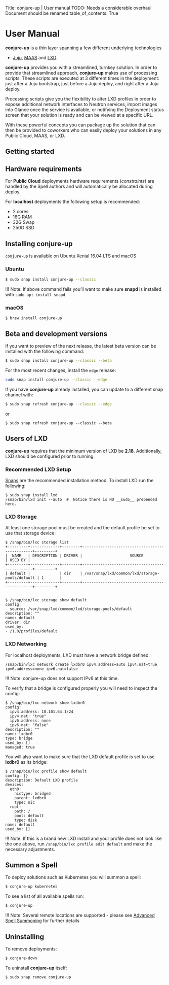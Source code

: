 Title: conjure-up | User manual
TODO: Needs a considerable overhaul
      Document should be renamed
table_of_contents: True

# User Manual

**conjure-up** is a thin layer spanning a few different underlying technologies
- [Juju][juju], [MAAS][maas] and [LXD][lxd].

**conjure-up** provides you with a streamlined, turnkey solution. In order to
provide that streamlined approach, **conjure-up** makes use of processing
scripts. These scripts are executed at 3 different times in the deployment:
just after a Juju bootstrap, just before a Juju deploy, and right after a Juju
deploy.

Processing scripts give you the flexibility to alter LXD profiles in order to
expose additional network interfaces to Neutron services, import images into
Glance once the service is available, or notifying the Deployment status screen
that your solution is ready and can be viewed at a specific URL.

With these powerful concepts you can package up the solution that can then be
provided to coworkers who can easily deploy your solutions in any Public
Cloud, MAAS, or LXD.

## Getting started

## Hardware requirements

For **Public Cloud** deployments hardware requirements (*constraints*) are
handled by the Spell authors and will automatically be allocated during deploy.

For **localhost** deployments the following setup is recommended:

- 2 cores
- 16G RAM
- 32G Swap
- 250G SSD

## Installing conjure-up

`conjure-up` is available on Ubuntu Xenial 16.04 LTS and macOS

### Ubuntu
```bash
$ sudo snap install conjure-up --classic
```
!!! Note:
    If above command fails you’ll want to make sure **snapd** is installed with
    `sudo apt install snapd`

### macOS
```
$ brew install conjure-up
```

## Beta and development versions

If you want to preview of the next release, the latest beta version can be
installed with the following command:

```bash
$ sudo snap install conjure-up --classic --beta
```

For the most recent changes, install the `edge` release:

```bash
sudo snap install conjure-up --classic --edge
```

If you have **conjure-up** already installed, you can update to a different
snap channel with:

```bash
$ sudo snap refresh conjure-up --classic --edge
```
or

```
$ sudo snap refresh conjure-up --classic --beta
```

## Users of LXD

**conjure-up** requires that the minimum version of LXD be **2.18**. Additionally,
LXD should be configured prior to running.

### Recommended LXD Setup

[Snaps][snappy] are the recommended installation method. To install LXD run the following:

```
$ sudo snap install lxd
/snap/bin/lxd init --auto  #  Notice there is NO __sudo__ prepended here.
```

### LXD Storage

At least one storage pool must be created and the default profile be set to use that storage device:

```
$ /snap/bin/lxc storage list
+---------+-------------+--------+------------------------------------------------+---------+
|  NAME   | DESCRIPTION | DRIVER |                     SOURCE                     | USED BY |
+---------+-------------+--------+------------------------------------------------+---------+
| default |             | dir    | /var/snap/lxd/common/lxd/storage-pools/default | 1       |
+---------+-------------+--------+------------------------------------------------+---------+


$ /snap/bin/lxc storage show default
config:
  source: /var/snap/lxd/common/lxd/storage-pools/default
description: ""
name: default
driver: dir
used_by:
- /1.0/profiles/default
```

### LXD Networking

For localhost deployments, LXD must have a network bridge defined:

```
/snap/bin/lxc network create lxdbr0 ipv4.address=auto ipv4.nat=true ipv6.address=none ipv6.nat=false
```

!!! Note:
    conjure-up does not support IPv6 at this time.

To verify that a bridge is configured properly you will need to inspect the config:

```
$ /snap/bin/lxc network show lxdbr0
config:
  ipv4.address: 10.101.64.1/24
  ipv4.nat: "true"
  ipv6.address: none
  ipv6.nat: "false"
description: ""
name: lxdbr0
type: bridge
used_by: []
managed: true
```

You will also want to make sure that the LXD default profile is set to use **lxdbr0** as its bridge:

```
$ /snap/bin/lxc profile show default
config: {}
description: Default LXD profile
devices:
  eth0:
    nictype: bridged
    parent: lxdbr0
    type: nic
  root:
    path: /
    pool: default
    type: disk
name: default
used_by: []
```

!!! Note:
    If this is a brand new LXD install and your profile does not look like the
    one above, run `/snap/bin/lxc profile edit default` and make the necessary
    adjustments.


## Summon a Spell

To deploy solutions such as Kubernetes you will summon a spell:

```bash
$ conjure-up kubernetes
```

To see a list of all available spells run:

```bash
$ conjure-up
```

!!! Note:
    Several remote locations are supported - please see [Advanced Spell
    Summoning][advancedspells] for further details

## Uninstalling

To remove deployments:

```bash
$ conjure-down
```

To uninstall **conjure-up** itself:

```bash
$ sudo snap remove conjure-up
```

<!-- LINKS -->
[juju]: https://jujucharms.com
[maas]: https://maas.io/
[lxd]: https://linuxcontainers.org/lxd/
[trusty]: http://releases.ubuntu.com/14.04/
[xenial]: http://releases.ubuntu.com/16.04/
[snappy]: https://snapcraft.io/
[applist]: ./index.md#application-list
[advancedspells]: ./usage.md

<!-- IMAGES -->
